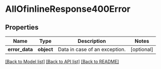 # AllOfinlineResponse400Error

## Properties
Name | Type | Description | Notes
------------ | ------------- | ------------- | -------------
**error_data** | **object** | Data in case of an exception. | [optional] 

[[Back to Model list]](../../README.md#documentation-for-models) [[Back to API list]](../../README.md#documentation-for-api-endpoints) [[Back to README]](../../README.md)

